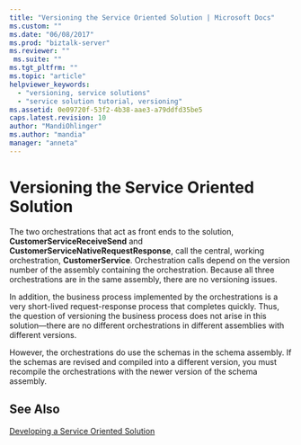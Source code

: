 ```yaml
---
title: "Versioning the Service Oriented Solution | Microsoft Docs"
ms.custom: ""
ms.date: "06/08/2017"
ms.prod: "biztalk-server"
ms.reviewer: ""
 ms.suite: ""
ms.tgt_pltfrm: ""
ms.topic: "article"
helpviewer_keywords: 
  - "versioning, service solutions"
  - "service solution tutorial, versioning"
ms.assetid: 0e09720f-53f2-4b38-aae3-a79ddfd35be5
caps.latest.revision: 10
author: "MandiOhlinger"
ms.author: "mandia"
manager: "anneta"
---
```

# Versioning the Service Oriented Solution
The two orchestrations that act as front ends to the solution, **CustomerServiceReceiveSend** and **CustomerServiceNativeRequestResponse**, call the central, working orchestration, **CustomerService**. Orchestration calls depend on the version number of the assembly containing the orchestration. Because all three orchestrations are in the same assembly, there are no versioning issues.  
  
 In addition, the business process implemented by the orchestrations is a very short-lived request-response process that completes quickly. Thus, the question of versioning the business process does not arise in this solution—there are no different orchestrations in different assemblies with different versions.  
  
 However, the orchestrations do use the schemas in the schema assembly. If the schemas are revised and compiled into a different version, you must recompile the orchestrations with the newer version of the schema assembly.  
  
## See Also  
 [Developing a Service Oriented Solution](../core/developing-a-service-oriented-solution.md)